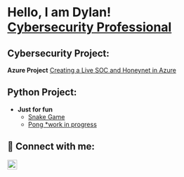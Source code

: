 <h1>Hello, I am Dylan! <br/><a href="https://www.linkedin.com/in/dylan-griffith-5a058a274">Cybersecurity Professional</a>

<h2> Cybersecurity Project:</h2>

<b>Azure Project</b>
[Creating a Live SOC and Honeynet in Azure](https://github.com/dagriffith0616/Cloud_SOC)

<h2> Python Project:</h2>

- <b>Just for fun</b>
  - [Snake Game](https://github.com/dagriffith0616/Python_is_the_Snake)
  - [Pong *work in progress](https://github.com/dagriffith0616/Pongv1)

<h2> 🤳 Connect with me:</h2>

[<img align="left" alt="DylanGriffith | LinkedIn" width="22px" src="https://cdn.jsdelivr.net/npm/simple-icons@v3/icons/linkedin.svg" />][linkedin]

[linkedin]: "https://www.linkedin.com/in/dylan-griffith-5a058a274"

